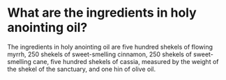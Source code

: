 # What are the ingredients in holy anointing oil?

The ingredients in holy anointing oil are five hundred shekels of flowing myrrh, 250 shekels of sweet-smelling cinnamon, 250 shekels of sweet-smelling cane, five hundred shekels of cassia, measured by the weight of the shekel of the sanctuary, and one hin of olive oil.
